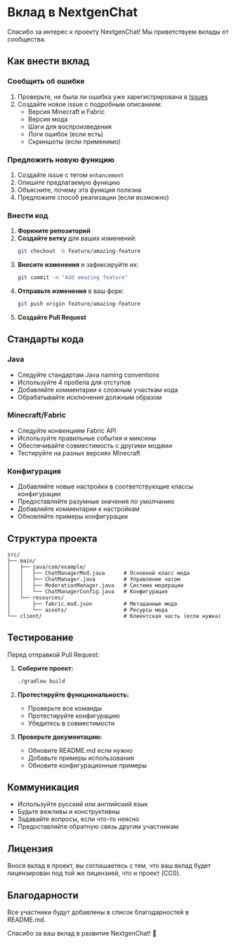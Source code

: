 # Вклад в NextgenChat

Спасибо за интерес к проекту NextgenChat! Мы приветствуем вклады от сообщества.

## Как внести вклад

### Сообщить об ошибке

1. Проверьте, не была ли ошибка уже зарегистрирована в [Issues](https://github.com/yourusername/NextgenChat/issues)
2. Создайте новое issue с подробным описанием:
   - Версия Minecraft и Fabric
   - Версия мода
   - Шаги для воспроизведения
   - Логи ошибок (если есть)
   - Скриншоты (если применимо)

### Предложить новую функцию

1. Создайте issue с тегом `enhancement`
2. Опишите предлагаемую функцию
3. Объясните, почему эта функция полезна
4. Предложите способ реализации (если возможно)

### Внести код

1. **Форкните репозиторий**
2. **Создайте ветку** для ваших изменений:
   ```bash
   git checkout -b feature/amazing-feature
   ```
3. **Внесите изменения** и зафиксируйте их:
   ```bash
   git commit -m "Add amazing feature"
   ```
4. **Отправьте изменения** в ваш форк:
   ```bash
   git push origin feature/amazing-feature
   ```
5. **Создайте Pull Request**

## Стандарты кода

### Java
- Следуйте стандартам Java naming conventions
- Используйте 4 пробела для отступов
- Добавляйте комментарии к сложным участкам кода
- Обрабатывайте исключения должным образом

### Minecraft/Fabric
- Следуйте конвенциям Fabric API
- Используйте правильные события и миксины
- Обеспечивайте совместимость с другими модами
- Тестируйте на разных версиях Minecraft

### Конфигурация
- Добавляйте новые настройки в соответствующие классы конфигурации
- Предоставляйте разумные значения по умолчанию
- Добавляйте комментарии к настройкам
- Обновляйте примеры конфигурации

## Структура проекта

```
src/
├── main/
│   ├── java/com/example/
│   │   ├── ChatManagerMod.java      # Основной класс мода
│   │   ├── ChatManager.java         # Управление чатом
│   │   ├── ModerationManager.java   # Система модерации
│   │   └── ChatManagerConfig.java   # Конфигурация
│   └── resources/
│       ├── fabric.mod.json          # Метаданные мода
│       └── assets/                  # Ресурсы мода
└── client/                          # Клиентская часть (если нужна)
```

## Тестирование

Перед отправкой Pull Request:

1. **Соберите проект:**
   ```bash
   ./gradlew build
   ```

2. **Протестируйте функциональность:**
   - Проверьте все команды
   - Протестируйте конфигурацию
   - Убедитесь в совместимости

3. **Проверьте документацию:**
   - Обновите README.md если нужно
   - Добавьте примеры использования
   - Обновите конфигурационные примеры

## Коммуникация

- Используйте русский или английский язык
- Будьте вежливы и конструктивны
- Задавайте вопросы, если что-то неясно
- Предоставляйте обратную связь другим участникам

## Лицензия

Внося вклад в проект, вы соглашаетесь с тем, что ваш вклад будет лицензирован под той же лицензией, что и проект (CC0).

## Благодарности

Все участники будут добавлены в список благодарностей в README.md.

Спасибо за ваш вклад в развитие NextgenChat! 🎉 